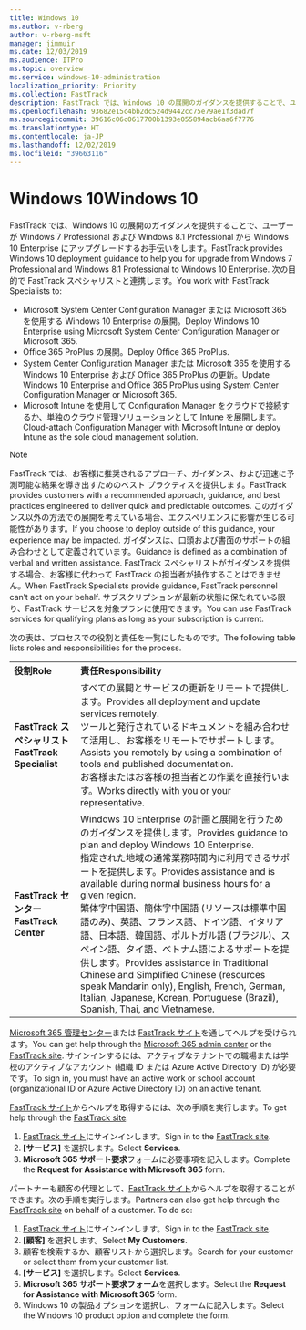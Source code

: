 ```yaml
---
title: Windows 10
ms.author: v-rberg
author: v-rberg-msft
manager: jimmuir
ms.date: 12/03/2019
ms.audience: ITPro
ms.topic: overview
ms.service: windows-10-administration
localization_priority: Priority
ms.collection: FastTrack
description: FastTrack では、Windows 10 の展開のガイダンスを提供することで、ユーザーが Windows 7 Professional および Windows 8.1 Professional から Windows 10 Enterprise にアップグレードするお手伝いをします。
ms.openlocfilehash: 93682e15c4bb2dc524d9442cc75e79ae1f3dad7f
ms.sourcegitcommit: 39616c06c0617700b1393e055894acb6aa6f7776
ms.translationtype: HT
ms.contentlocale: ja-JP
ms.lasthandoff: 12/02/2019
ms.locfileid: "39663116"
---
```

# <a name="windows-10"></a><span data-ttu-id="904f8-103">Windows 10</span><span class="sxs-lookup"><span data-stu-id="904f8-103">Windows 10</span></span>

<span data-ttu-id="904f8-104">FastTrack では、Windows 10 の展開のガイダンスを提供することで、ユーザーが Windows 7 Professional および Windows 8.1 Professional から Windows 10 Enterprise にアップグレードするお手伝いをします。</span><span class="sxs-lookup"><span data-stu-id="904f8-104">FastTrack provides Windows 10 deployment guidance to help you for upgrade from Windows 7 Professional and Windows 8.1 Professional to Windows 10 Enterprise.</span></span> <span data-ttu-id="904f8-105">次の目的で FastTrack スペシャリストと連携します。</span><span class="sxs-lookup"><span data-stu-id="904f8-105">You work with FastTrack Specialists to:</span></span>

- <span data-ttu-id="904f8-106">Microsoft System Center Configuration Manager または Microsoft 365 を使用する Windows 10 Enterprise の展開。</span><span class="sxs-lookup"><span data-stu-id="904f8-106">Deploy Windows 10 Enterprise using Microsoft System Center Configuration Manager or Microsoft 365.</span></span>
- <span data-ttu-id="904f8-107">Office 365 ProPlus の展開。</span><span class="sxs-lookup"><span data-stu-id="904f8-107">Deploy Office 365 ProPlus.</span></span> 
- <span data-ttu-id="904f8-108">System Center Configuration Manager または Microsoft 365 を使用する Windows 10 Enterprise および Office 365 ProPlus の更新。</span><span class="sxs-lookup"><span data-stu-id="904f8-108">Update Windows 10 Enterprise and Office 365 ProPlus using System Center Configuration Manager or Microsoft 365.</span></span>
- <span data-ttu-id="904f8-109">Microsoft Intune を使用して Configuration Manager をクラウドで接続するか、単独のクラウド管理ソリューションとして Intune を展開します。</span><span class="sxs-lookup"><span data-stu-id="904f8-109">Cloud-attach Configuration Manager with Microsoft Intune or deploy Intune as the sole cloud management solution.</span></span>
  
> [!NOTE]
> <span data-ttu-id="904f8-110">FastTrack では、お客様に推奨されるアプローチ、ガイダンス、および迅速に予測可能な結果を導き出すためのベスト プラクティスを提供します。</span><span class="sxs-lookup"><span data-stu-id="904f8-110">FastTrack provides customers with a recommended approach, guidance, and best practices engineered to deliver quick and predictable outcomes.</span></span> <span data-ttu-id="904f8-111">このガイダンス以外の方法での展開を考えている場合、エクスペリエンスに影響が生じる可能性があります。</span><span class="sxs-lookup"><span data-stu-id="904f8-111">If you choose to deploy outside of this guidance, your experience may be impacted.</span></span> <span data-ttu-id="904f8-112">ガイダンスは、口頭および書面のサポートの組み合わせとして定義されています。</span><span class="sxs-lookup"><span data-stu-id="904f8-112">Guidance is defined as a combination of verbal and written assistance.</span></span> <span data-ttu-id="904f8-113">FastTrack スペシャリストがガイダンスを提供する場合、お客様に代わって FastTrack の担当者が操作することはできません。</span><span class="sxs-lookup"><span data-stu-id="904f8-113">When FastTrack Specialists provide guidance, FastTrack personnel can’t act on your behalf.</span></span> <span data-ttu-id="904f8-114">サブスクリプションが最新の状態に保たれている限り、FastTrack サービスを対象プランに使用できます。</span><span class="sxs-lookup"><span data-stu-id="904f8-114">You can use FastTrack services for qualifying plans as long as your subscription is current.</span></span>  
    
<span data-ttu-id="904f8-115">次の表は、プロセスでの役割と責任を一覧にしたものです。</span><span class="sxs-lookup"><span data-stu-id="904f8-115">The following table lists roles and responsibilities for the process.</span></span>

|||
|:-----|:-----|
|<span data-ttu-id="904f8-116">**役割**</span><span class="sxs-lookup"><span data-stu-id="904f8-116">**Role**</span></span> <br/> |<span data-ttu-id="904f8-117">**責任**</span><span class="sxs-lookup"><span data-stu-id="904f8-117">**Responsibility**</span></span> <br/> |
|<span data-ttu-id="904f8-118">**FastTrack スペシャリスト**</span><span class="sxs-lookup"><span data-stu-id="904f8-118">**FastTrack Specialist**</span></span> <br/> |<span data-ttu-id="904f8-119">すべての展開とサービスの更新をリモートで提供します。</span><span class="sxs-lookup"><span data-stu-id="904f8-119">Provides all deployment and update services remotely.</span></span>  <br/> <span data-ttu-id="904f8-120">ツールと発行されているドキュメントを組み合わせて活用し、お客様をリモートでサポートします。</span><span class="sxs-lookup"><span data-stu-id="904f8-120">Assists you remotely by using a combination of tools and published documentation.</span></span> <br/> <span data-ttu-id="904f8-121">お客様またはお客様の担当者との作業を直接行います。</span><span class="sxs-lookup"><span data-stu-id="904f8-121">Works directly with you or your representative.</span></span>|
|<span data-ttu-id="904f8-122">**FastTrack センター**</span><span class="sxs-lookup"><span data-stu-id="904f8-122">**FastTrack Center**</span></span>  <br/> |<span data-ttu-id="904f8-123">Windows 10 Enterprise の計画と展開を行うためのガイダンスを提供します。</span><span class="sxs-lookup"><span data-stu-id="904f8-123">Provides guidance to plan and deploy Windows 10 Enterprise.</span></span>   <br/> <span data-ttu-id="904f8-124">指定された地域の通常業務時間内に利用できるサポートを提供します。</span><span class="sxs-lookup"><span data-stu-id="904f8-124">Provides assistance and is available during normal business hours for a given region.</span></span> <br/> <span data-ttu-id="904f8-125">繁体字中国語、簡体字中国語 (リソースは標準中国語のみ)、英語、フランス語、ドイツ語、イタリア語、日本語、韓国語、ポルトガル語 (ブラジル)、スペイン語、タイ語、ベトナム語によるサポートを提供します。</span><span class="sxs-lookup"><span data-stu-id="904f8-125">Provides assistance in Traditional Chinese and Simplified Chinese (resources speak Mandarin only), English, French, German, Italian, Japanese, Korean, Portuguese (Brazil), Spanish, Thai, and Vietnamese.</span></span>|
 
<span data-ttu-id="904f8-126">[Microsoft 365 管理センター](https://go.microsoft.com/fwlink/?linkid=2032704)または [FastTrack サイト](https://go.microsoft.com/fwlink/?linkid=780698)を通してヘルプを受けられます。</span><span class="sxs-lookup"><span data-stu-id="904f8-126">You can get help through the [Microsoft 365 admin center](https://go.microsoft.com/fwlink/?linkid=2032704) or the [FastTrack site](https://go.microsoft.com/fwlink/?linkid=780698).</span></span> <span data-ttu-id="904f8-127">サインインするには、アクティブなテナントでの職場または学校のアクティブなアカウント (組織 ID または Azure Active Directory ID) が必要です。</span><span class="sxs-lookup"><span data-stu-id="904f8-127">To sign in, you must have an active work or school account (organizational ID or Azure Active Directory ID) on an active tenant.</span></span> 

<span data-ttu-id="904f8-128">[FastTrack サイト](https://go.microsoft.com/fwlink/?linkid=780698)からヘルプを取得するには、次の手順を実行します。</span><span class="sxs-lookup"><span data-stu-id="904f8-128">To get help through the [FastTrack site](https://go.microsoft.com/fwlink/?linkid=780698):</span></span> 
1.  <span data-ttu-id="904f8-129">[FastTrack サイト](https://go.microsoft.com/fwlink/?linkid=780698)にサインインします。</span><span class="sxs-lookup"><span data-stu-id="904f8-129">Sign in to the [FastTrack site](https://go.microsoft.com/fwlink/?linkid=780698).</span></span> 
2.  <span data-ttu-id="904f8-130">**[サービス]** を選択します。</span><span class="sxs-lookup"><span data-stu-id="904f8-130">Select **Services**.</span></span>
3.  <span data-ttu-id="904f8-131">**Microsoft 365 サポート要求**フォームに必要事項を記入します。</span><span class="sxs-lookup"><span data-stu-id="904f8-131">Complete the **Request for Assistance with Microsoft 365** form.</span></span>
  
<span data-ttu-id="904f8-p104">パートナーも顧客の代理として、[FastTrack サイト](https://go.microsoft.com/fwlink/?linkid=780698)からヘルプを取得することができます。次の手順を実行します。</span><span class="sxs-lookup"><span data-stu-id="904f8-p104">Partners can also get help through the [FastTrack site](https://go.microsoft.com/fwlink/?linkid=780698) on behalf of a customer. To do so:</span></span>
1.  <span data-ttu-id="904f8-134">[FastTrack サイト](https://go.microsoft.com/fwlink/?linkid=780698)にサインインします。</span><span class="sxs-lookup"><span data-stu-id="904f8-134">Sign in to the [FastTrack site](https://go.microsoft.com/fwlink/?linkid=780698).</span></span> 
2.  <span data-ttu-id="904f8-135">**[顧客]** を選択します。</span><span class="sxs-lookup"><span data-stu-id="904f8-135">Select **My Customers**.</span></span>
3.  <span data-ttu-id="904f8-136">顧客を検索するか、顧客リストから選択します。</span><span class="sxs-lookup"><span data-stu-id="904f8-136">Search for your customer or select them from your customer list.</span></span>
4.  <span data-ttu-id="904f8-137">**[サービス]** を選択します。</span><span class="sxs-lookup"><span data-stu-id="904f8-137">Select **Services**.</span></span>
5.  <span data-ttu-id="904f8-138">**Microsoft 365 サポート要求フォーム**を選択します。</span><span class="sxs-lookup"><span data-stu-id="904f8-138">Select the **Request for Assistance with Microsoft 365** form.</span></span>
6.  <span data-ttu-id="904f8-139">Windows 10 の製品オプションを選択し、フォームに記入します。</span><span class="sxs-lookup"><span data-stu-id="904f8-139">Select the Windows 10 product option and complete the form.</span></span>
 